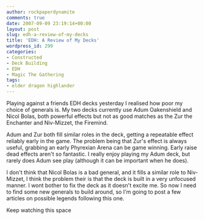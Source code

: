 ```yaml
---
author: rockpaperdynamite
comments: true
date: 2007-09-09 23:19:14+00:00
layout: post
slug: edh-a-review-of-my-decks
title: 'EDH: A Review of My Decks'
wordpress_id: 299
categories:
- Constructed
- Deck Building
- EDH
- Magic The Gathering
tags:
- elder dragon highlander
---
```


Playing against a friends EDH decks yesterday I realised how poor my choice of generals is. My two decks currently use Adum Oakenshield and Nicol Bolas, both powerful effects but not as good matches as the Zur the Enchanter and Niv-Mizzet, the Firemind.

Adum and Zur both fill similar roles in the deck, getting a repeatable effect reliably early in the game. The problem being that Zur's effect is always useful, grabbing an early Phyrexian Arena can be game winning. Early raise dead effects aren't so fantastic. I really enjoy playing my Adum deck, but rarely does Adum see play (although it can be important when he does).

I don't think that Nicol Bolas is a bad general, and it fills a similar role to Niv-Mizzet, I think the problem their is that the deck is built in a very unfocused manner. I wont bother to fix the deck as it doesn't excite me. So now I need to find some new generals to build around, so I'm going to post a few articles on possible legends following this one.

Keep watching this space
